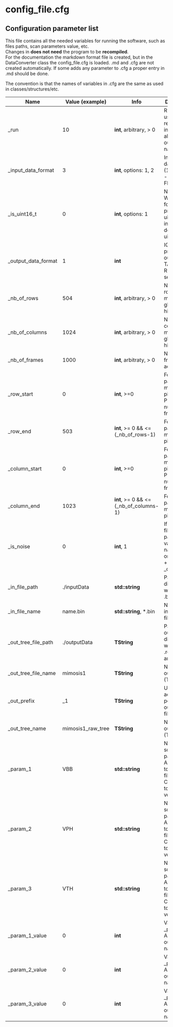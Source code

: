 # config_file.cfg
## Configuration parameter list

This file contains all the needed variables for running the software, such as files paths, scan parameters value, etc.<br/>
Changes in __does not need__ the program to be __recompiled__. <br/>
For the documentation the markdown format file is created, but in the DataConverter class the config_file.cfg is loaded. .md and .cfg are not created automatically. If some adds any parameter to .cfg a proper entry in .md should be done. <br/>

The convention is that the names of variables in .cfg are the same as used in classes/structures/etc. <br/>


| Name                | Value (example)        | Info                                   | Description                                                                                       |
|---------------------|------------------------|----------------------------------------|---------------------------------------------------------------------------------------------------|
| _run  			  | 10                     | __int__, arbitrary, > 0                | Run number used in reading the input file and also in output files naming                         |
| _input_data_format  | 3                      | __int__, options: 1, 2                 | Input file data format (1 - RAW, 2 - DEC, 3 - FIRED).                                             |
| _is_uint16_t		  | 0                      | __int__, options: 1	                | NOT DONE; When FIRED format is provided as uint16_t instead of default uint16_t                   |
| _output_data_format | 1                      | __int__                                | IGNORE; prepared for outputs for TAF and ROOT separetly.                                          |
| _nb_of_rows         | 504                    | __int__, arbitrary, > 0                | Number of rows in matrix for global histogram.                                                    |
| _nb_of_columns      | 1024                   | __int__, arbitrary, > 0                | Number of columns in matrix for global histogram.                                                 |
| _nb_of_frames       | 1000                   | __int__, arbitraty, > 0                | Number of frames aquired                                                                        	|
| _row_start          | 0                      | __int__, >=0                           | For plotting part of the matrix. Min pixel in X. Pixels numbered from 0.                          |
| _row_end            | 503                    | __int__, >= 0 && <= (_nb_of_rows-1)    | For plotting part of the matrix. Max pixel in X.                                                  |
| _column_start       | 0                      | __int__, >=0                           | For plotting part of the matrix. Min pixel in X. Pixels numbered from 0.                          |
| _column_end         | 1023                   | __int__, >= 0 && <= (_nb_of_columns-1) | For plotting part of the matrix. Max pixel in Y.                                                  |
| _is_noise           | 0                      | __int__, 1                             | If 1, output file has no parameter values in the name but only _noise + _out_prefix.              |
| _in_file_path       | ./inputData            | __std::string__                        | Path to directory with input .bin files.                                                          |
| _in_file_name       | name.bin 			   | __std::string__, *.bin                 | Name of input binary file.                                                                        |
| _out_tree_file_path | ./outputData           | __TString__                            | Path to output directory where the .root trees are saved.                                         |
| _out_tree_file_name | mimosis1               | __TString__                            | Name of the output file (TFile).                                                                  |
| _out_prefix         | _1                     | __TString__                            | User may add arbitrary postfix to output name file.                                               |
| _out_tree_name      | mimosis1_raw_tree      | __TString__                            | Name of the output tree (TTree).                                                                  |
| _param_1            | VBB                    | __std::string__                        | Name of first scan parameter. Added in total output file name. Corresponds to back bias voltage.  |
| _param_2            | VPH                    | __std::string__                        | Name of first scan parameter. Added in total output file name. Corresponds to pulse high voltage. |
| _param_3            | VTH                    | __std::string__                        | Name of first scan parameter. Added in total output file name. Corresponds to threshold voltage.  |
| _param_1_value      | 0                      | __int__                                | Value of the _param_1. Added in the output file name.                                             |
| _param_2_value      | 0                      | __int__                                | Value of the _param_2. Added in the output file name.                                             |
| _param_3_value      | 0                      | __int__                                | Value of the _param_3. Added in the output file name.     






